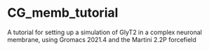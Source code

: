 # CG_memb_tutorial
A tutorial for setting up a simulation of GlyT2 in a complex neuronal membrane, using Gromacs 2021.4 and the Martini 2.2P forcefield 
